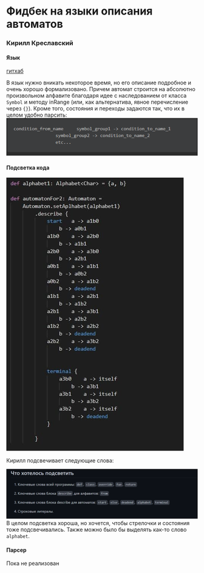 # Фидбек на языки описания автоматов
### Кирилл Креславский 
#### Язык
[гитхаб](https://github.com/KreslavskiKD/fl-2021-hse-win/)

В язык нужно вникать некоторое время, но его описание подробное и очень хорошо формализовано. Причем автомат строится на абсолютно произвольном алфавите благодаря идее
с наследованием от класса `Symbol` и методу inRange (или, как альтернатива, явное перечисление через `{}`). Кроме того, состояния и переходы задаются так, что их в целом удобно парсить:
![image_automaton](image_automaton.png)
#### Подсветка кода 

![image_automaton](code_lights.jpg)

Кирилл подсвечивает следующие слова:

![image_automaton](lights_items.png)
В целом подсветка хороша, но хочется, чтобы стрелочки и состояния тоже подсвечивались. Также можно было бы выделять как-то слово `alphabet`. 

#### Парсер
 Пока не реализован 